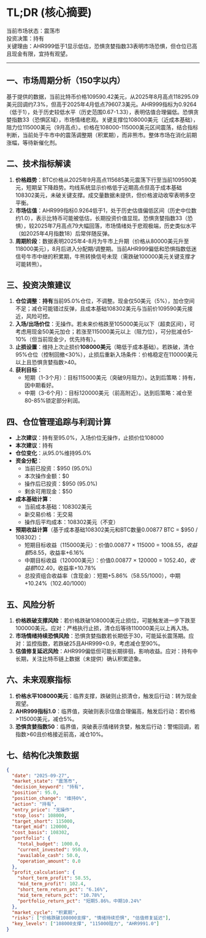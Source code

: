 # TL;DR (核心摘要)
当前市场状态：震荡市  
投资决策：持有  
关键理由：AHR999低于1显示低估，恐惧贪婪指数33表明市场恐惧，但仓位已高且现金有限，宜持有观望。

---

## 一、市场周期分析（150字以内）
基于提供的数据，当前比特币价格109590.42美元，从2025年8月高点118295.09美元回调约7.3%，但高于2025年4月低点79607.3美元。AHR999指标为0.9264（低于1），处于历史较低水平（历史范围0.67-1.33），表明估值合理偏低。恐惧贪婪指数33（恐惧区域），市场情绪悲观。关键支撑位108000美元（近成本基础），阻力位115000美元（9月高点）。价格在108000-115000美元区间震荡，结合指标判断，当前处于牛市中的震荡调整期（积累期），而非熊市。整体市场在消化前期涨幅，等待新催化剂。

## 二、技术指标解读
1. **价格趋势**：BTC价格从2025年9月高点115685美元震荡下行至当前109590美元，短期呈下降趋势。均线系统显示价格低于近期高点但高于成本基础108302美元，未破关键支撑。成交量数据未提供，但价格波动收窄表明多空平衡。
2. **市场估值**：AHR999指标0.9264低于1，处于历史估值偏低区间（历史中位数约1.0），表示比特币可能被低估，长期投资价值显现。恐惧贪婪指数33（恐惧），较2025年7月高点79大幅回落，市场情绪处于悲观极端，历史类似水平（如2025年4月指数18）后常伴随反弹。
3. **周期阶段**：数据表明2025年4-8月为牛市上升期（价格从80000美元升至118000美元），8月后进入分配期/调整期。当前AHR999偏低和恐惧指数低迷信号牛市中继的积累期，牛熊转换信号未现（需跌破100000美元关键支撑才可能转熊）。

## 三、投资决策建议
1. **仓位调整**：**持有**当前95.0%仓位，不调整。现金仅50美元（5%），加仓空间不足；减仓可能错过反弹，且成本基础108302美元与当前价109590美元接近，风险可控。
2. **入场/出场价位**：无操作。若未来价格跌至105000美元以下（超卖区间），可考虑用现金50美元加仓；若涨至115000美元以上（阻力位），可分批减仓5-10%（但当前现金少，优先持有）。
3. **止损设置**：维持上次止损价**108000美元**（略低于成本基础）。若跌破，清仓95%仓位（控制回撤<30%），止损后重新入场条件：价格稳定在110000美元以上且恐惧贪婪指数>40。
4. **获利目标**：  
   - 短期（1-3个月）：目标115000美元（突破9月阻力）。达到后策略：持有，因中期看好。  
   - 中期（3-6个月）：目标120000美元（前高附近）。达到后策略：减仓至80-85%锁定部分利润。

## 四、仓位管理追踪与利润计算
- **上次建议**：持有至95.0%，入场价位无操作，止损价位108000  
- **本次建议**：持有  
- **仓位变化**：从95.0%维持95.0%  
- **资金分配**：  
  - 当前已投资：$950 (95.0%)  
  - 本次操作金额：$0  
  - 操作后已投资：$950 (95.0%)  
  - 剩余可用现金：$50  
- **成本基础计算**：  
  - 当前成本基础：108302美元  
  - 新交易价格：无交易  
  - 操作后平均成本：108302美元（不变）  
- **预期收益计算**（基于成本基础108302美元和BTC数量0.00877 BTC = $950 / 108302）：  
  - 短期目标收益（115000美元）：价值0.00877 × 115000 = $1008.55，收益额$58.55，收益率+6.16%  
  - 中期目标收益（120000美元）：价值0.00877 × 120000 = $1052.40，收益额$102.40，收益率+10.78%  
  - 总投资组合收益率（含现金）：短期+5.86%（$58.55/$1000），中期+10.24%（$102.40/$1000）

## 五、风险分析
1. **价格跌破支撑风险**：若价格跌破108000美元止损位，可能触发进一步下跌至100000美元。应对：严格执行止损，清仓后等待110000美元以上再入场。  
2. **市场情绪持续恐惧风险**：恐惧贪婪指数若长期低于30，可能延长震荡期。应对：监控指数，若跌破25且AHR999<0.9，考虑减仓至90%。  
3. **估值修复延迟风险**：AHR999偏低但可能长期徘徊，影响收益。应对：持有中长期，关注比特币链上数据（未提供）确认积累迹象。

## 六、未来观察指标
1. **价格水平108000美元**：临界支撑，跌破则止损清仓，触发后行动：转为现金观望。  
2. **AHR999指标1.0**：临界值，突破则表示估值合理偏高，触发后行动：若价格>115000美元，减仓5%。  
3. **恐惧贪婪指数50**：临界值，突破表示情绪转贪婪，触发后行动：警惕回调，若指数>60且价格接近前高，减仓10%。

## 七、结构化决策数据
```json
{
  "date": "2025-09-27",
  "market_state": "震荡市",
  "decision_keyword": "持有",
  "position": 95.0,
  "position_change": "维持0%",
  "action": "持有",
  "entry_price": "无操作",
  "stop_loss": 108000,
  "target_short": 115000,
  "target_mid": 120000,
  "cost_basis": 108302,
  "portfolio": {
    "total_budget": 1000.0,
    "current_invested": 950.0,
    "available_cash": 50.0,
    "operation_amount": 0.0
  },
  "profit_calculation": {
    "short_term_profit": 58.55,
    "mid_term_profit": 102.4,
    "short_term_return_pct": "6.16%",
    "mid_term_return_pct": "10.78%",
    "portfolio_return_pct": "短期5.86%，中期10.24%"
  },
  "market_cycle": "积累期",
  "risks": ["价格跌破108000支撑", "情绪持续恐惧", "估值修复延迟"],
  "key_levels": ["108000支撑", "115000阻力", "AHR9991.0"]
}
```